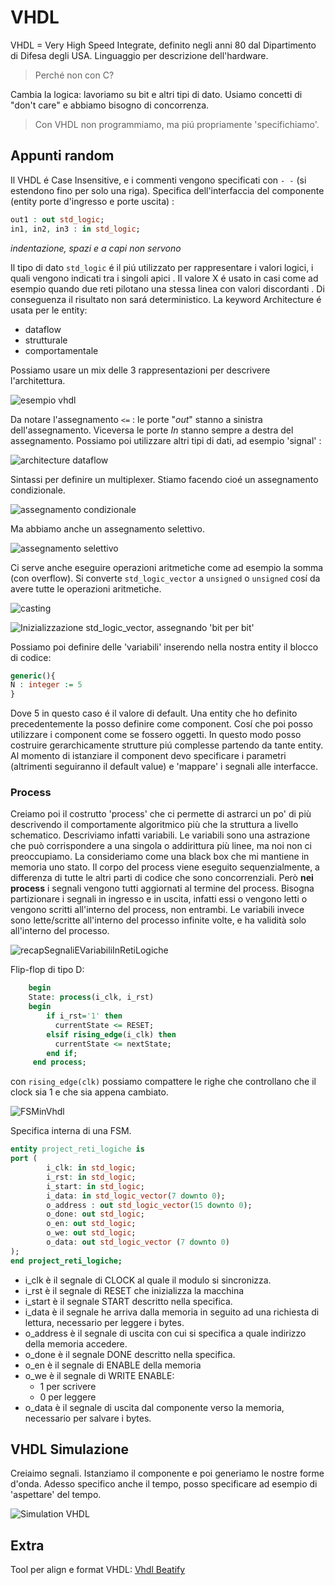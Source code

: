 # VHDL

VHDL = Very High Speed Integrate, definito negli anni 80 dal Dipartimento di Difesa degli USA. Linguaggio per descrizione dell'hardware. 

> Perché non con C? 

Cambia la logica: lavoriamo su bit e altri tipi di dato. Usiamo concetti di "don't care" e abbiamo bisogno di concorrenza. 

> Con VHDL non programmiamo, ma piú propriamente 'specifichiamo'. 

## Appunti random

Il VHDL é Case Insensitive, e i commenti vengono specificati con ```- -``` (si estendono fino per solo una riga). 
Specifica dell'interfaccia del componente (entity porte d'ingresso e porte uscita) : 

````vhdl
out1 : out std_logic;
in1, in2, in3 : in std_logic;
````

*indentazione, spazi e a capi non servono*

Il tipo di dato ```std_logic``` é il piú utilizzato per rappresentare i valori logici, i quali vengono indicati tra i singoli apici . 
Il valore X é usato in casi come ad esempio quando due reti pilotano una stessa linea con valori discordanti . Di conseguenza il risultato non sará deterministico. 
La keyword Architecture é usata per le entity: 

- dataflow 
- strutturale 
- comportamentale 

Possiamo usare un mix delle 3 rappresentazioni per descrivere l'architettura. 

![esempio vhdl](src/images/esempio%20vhdl.jpg)

Da notare l'assegnamento ```<=``` : le porte "_out_" stanno a sinistra dell'assegnamento. Viceversa le porte _In_ stanno sempre a destra del assegnamento. Possiamo poi utilizzare altri tipi di dati, ad esempio 'signal' :

![architecture dataflow](src/images/architectureDataflow.png)

Sintassi per definire un multiplexer. Stiamo facendo cioé un assegnamento condizionale. 

![assegnamento condizionale](src/images/assegnamento%20condizionale.png) 

Ma abbiamo anche un assegnamento selettivo. 

![assegnamento selettivo](src/images/assegnamento%20selettivo.png)

Ci serve anche eseguire operazioni aritmetiche come ad esempio la somma (con overflow). 
Si converte ```std_logic_vector``` a ```unsigned``` o ```unsigned``` cosí da avere tutte le operazioni aritmetiche.

![casting](src/images/casting.png)


![Inizializzazione std_logic_vector, assegnando 'bit per bit' ](src/images/inizializzazione%20std_logic_vector.png) 

Possiamo poi definire delle 'variabili' inserendo nella nostra entity il blocco di codice: 

````vhdl
generic(){
N : integer := 5 
}
````
Dove 5  in questo caso é il valore di default. Una entity che ho definito precedentemente la posso definire come component. Cosí che poi posso utilizzare i component come se fossero oggetti. In questo modo posso costruire gerarchicamente strutture piú complesse partendo da tante entity. Al momento di istanziare il component devo specificare i parametri (altrimenti seguiranno il default value) e 'mappare' i segnali alle interfacce. 

### Process

Creiamo poi il costrutto 'process'  che ci permette di astrarci un po' di più descrivendo il comportamente algoritmico più che la struttura a livello schematico. Descriviamo infatti variabili.
Le variabili sono una astrazione che può corrispondere a una singola o addirittura più linee, ma noi non ci preoccupiamo. La consideriamo come una black box che mi mantiene in memoria uno stato. Il corpo del process viene eseguito sequenzialmente, a differenza di tutte le altri parti di codice che sono concorrenziali. Però **nei process** i segnali vengono tutti aggiornati al termine del process. Bisogna partizionare i segnali in ingresso e in uscita, infatti essi o vengono letti o vengono scritti all'interno del process, non entrambi. Le variabili invece sono lette/scritte all'interno del processo infinite volte, e ha validità solo all'interno del processo. 

![recapSegnaliEVariabiliInRetiLogiche](src/images/recapSegnaliEVariabiliInRetiLogiche.png)

Flip-flop di tipo D:

````VHDL
    begin              
    State: process(i_clk, i_rst)
    begin
        if i_rst='1' then
          currentState <= RESET;
        elsif rising_edge(i_clk) then
          currentState <= nextState;
        end if;
     end process;
````

con ```rising_edge(clk)``` possiamo compattere le righe che controllano che il clock sia 1 e che sia appena cambiato.

![FSMinVhdl](src/images/FSMinVhdl.png)

Specifica interna di una FSM.

```VHDL
entity project_reti_logiche is
port (
		i_clk: in std_logic;
		i_rst: in std_logic;
		i_start: in std_logic;
		i_data: in std_logic_vector(7 downto 0);
		o_address : out std_logic_vector(15 downto 0);
		o_done: out std_logic;
		o_en: out std_logic;
		o_we: out std_logic;
		o_data: out std_logic_vector (7 downto 0)
);
end project_reti_logiche;
``` 

 - i_clk è il segnale di CLOCK al quale il modulo si sincronizza.
- i_rst è il segnale di RESET che inizializza la macchina 
- i_start è il segnale START descritto nella specifica.
- i_data è il segnale he arriva dalla memoria in seguito ad una richiesta di lettura, necessario per leggere i bytes.
- o_address è il segnale di uscita con cui si specifica a quale indirizzo della memoria accedere. 
- o_done è il segnale DONE descritto nella specifica.
- o_en è il segnale di ENABLE della memoria
- o_we è il segnale di WRITE ENABLE:
	- 1 per scrivere 
	- 0 per leggere
- o_data è il segnale di uscita dal componente verso la memoria, necessario per salvare i bytes.


## VHDL Simulazione

Creiaimo segnali. Istanziamo il componente e poi generiamo le nostre forme d'onda. Adesso specifico anche il tempo, posso specificare ad esempio di 'aspettare' del tempo. 

![Simulation VHDL](src/images/Simulation%20VHDL.png)

## Extra 

Tool per align e format VHDL: [Vhdl Beatify](https://g2384.github.io/VHDLFormatter)

